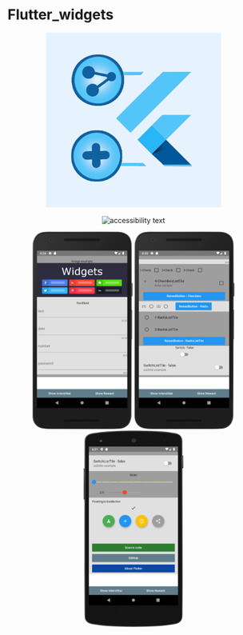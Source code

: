 # Flutter_widgets


<p align="center">
  <img src="previews/flutterWidget_playStore.png" width="350" alt="accessibility text">
  </p>
  <p align="center">
  <img src="previews/gráfico_flutter_playStore.png" width="600" alt="accessibility text">
  </p>
  <p align="center">
  <img src="previews/device-android_flutter.png" width="200" title="hover text">
  <img src="previews/device-android_flutter2.png" width="200" alt="accessibility text">
  <img src="previews/device-android_flutter3.png" width="200" alt="accessibility text">
  
</p>

